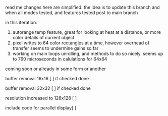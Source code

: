read me changes here are simplified. the idea is to update this branch and when all modes tested, and features tested post to main branch 

in this iteration:

1) autorange temp feature, great for looking at heat at a distance, or more color details of current object
2) pixel writes to 64 color rectangles at a time, however overhead of transfer seems to undermine gains so far
3) working on main loops unrolling, and methods to do so nicely. seems up to 760 microseconds in calulations for 64x64




coming soon or already in some form or another

buffer removal 16x16 [ ] if checked done

buffer removal 32x32 [ ] if checked done

resolution increased to 128x128 [ ]

include code for parallel display[ ]




